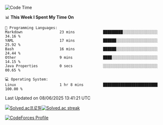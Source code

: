 
<!--START_SECTION:waka-->
![Code Time](http://img.shields.io/badge/Code%20Time-3%2C894%20hrs%2034%20mins-blue)

📊 **This Week I Spent My Time On** 

```text
💬 Programming Languages: 
Markdown                 23 mins             █████████░░░░░░░░░░░░░░░░   34.16 % 
YAML                     17 mins             ██████░░░░░░░░░░░░░░░░░░░   25.92 % 
Bash                     16 mins             ██████░░░░░░░░░░░░░░░░░░░   24.44 % 
Other                    9 mins              ████░░░░░░░░░░░░░░░░░░░░░   14.15 % 
Java Properties          0 secs              ░░░░░░░░░░░░░░░░░░░░░░░░░   00.65 % 

💻 Operating System: 
Linux                    1 hr 8 mins         █████████████████████████   100.00 % 
```


 Last Updated on 08/06/2025 13:41:21 UTC
<!--END_SECTION:waka-->


[![Solved.ac프로필](http://mazassumnida.wtf/api/generate_badge?boj=hckim96)](https://solved.ac/hckim96)[![Solved.ac streak](http://mazandi.herokuapp.com/api?handle=hckim96&theme=dark)](https://solved.ac/hckim96)


[![CodeForces Profile](https://cf.leed.at?id=hckim96)](https://codeforces.com/profile/hckim96)


